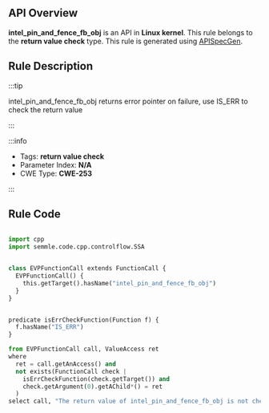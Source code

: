 ---
---


## API Overview
**intel_pin_and_fence_fb_obj** is an API in **Linux kernel**. This rule belongs to the **return value check** type. This rule is generated using [APISpecGen](../../tools/APISpecGen).
## Rule Description

:::tip

intel_pin_and_fence_fb_obj returns error pointer on failure, use IS_ERR to check the return value

:::

:::info

- Tags: **return value check**
- Parameter Index: **N/A**
- CWE Type: **CWE-253**

:::

## Rule Code
```python

import cpp
import semmle.code.cpp.controlflow.SSA


class EVPFunctionCall extends FunctionCall {
  EVPFunctionCall() {
    this.getTarget().hasName("intel_pin_and_fence_fb_obj")
  }
}


predicate isErrCheckFunction(Function f) {
  f.hasName("IS_ERR") 
}

from EVPFunctionCall call, ValueAccess ret
where
  ret = call.getAnAccess() and
  not exists(FunctionCall check |
    isErrCheckFunction(check.getTarget()) and
    check.getArgument(0).getAChild*() = ret
  )
select call, "The return value of intel_pin_and_fence_fb_obj is not checked with IS_ERR."
    
```